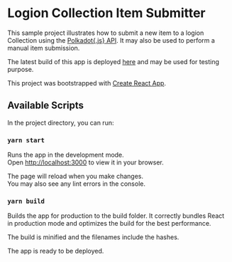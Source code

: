 # Logion Collection Item Submitter

This sample project illustrates how to submit a new item to a logion Collection using the [Polkadot{.js} API](https://polkadot.js.org/docs/api/start).
It may also be used to perform a manual item submission.

The latest build of this app is deployed [here](https://submit.logion.network/) and may be used for testing purpose.

This project was bootstrapped with [Create React App](https://github.com/facebook/create-react-app).

## Available Scripts

In the project directory, you can run:

### `yarn start`

Runs the app in the development mode.\
Open [http://localhost:3000](http://localhost:3000) to view it in your browser.

The page will reload when you make changes.\
You may also see any lint errors in the console.

### `yarn build`

Builds the app for production to the build folder.
It correctly bundles React in production mode and optimizes the build for the best performance.

The build is minified and the filenames include the hashes.

The app is ready to be deployed.

